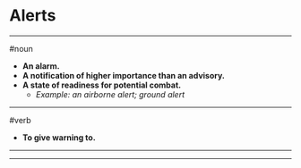 # Alerts
---
#noun
- **An alarm.**
- **A notification of higher importance than an advisory.**
- **A state of readiness for potential combat.**
	- _Example: an airborne alert; ground alert_
---
#verb
- **To give warning to.**
---
---
